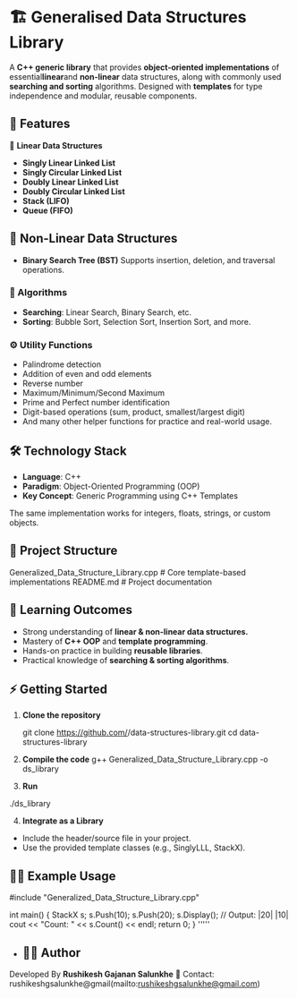  
# 🏗️ Generalised Data Structures Library

A **C++ generic library** that provides **object-oriented implementations** of essential**linear**and **non-linear** data structures, along with commonly used **searching and sorting** algorithms.
Designed with **templates** for type independence and modular, reusable components.
 
## 🚀 Features

📂 **Linear Data Structures**
+ **Singly Linear Linked List**
+ **Singly Circular Linked List**
+ **Doubly Linear Linked List**
+ **Doubly Circular Linked List**
+ **Stack (LIFO)**
+ **Queue (FIFO)**
 
 ## 🌳 Non-Linear Data Structures
+ **Binary Search Tree (BST)**
  Supports insertion, deletion, and traversal operations.
  
 ### 🔎 Algorithms
+  **Searching**: Linear Search, Binary Search, etc.
+  **Sorting**: Bubble Sort, Selection Sort, Insertion Sort, and more.

 ### ⚙️ Utility Functions
+  Palindrome detection
+  Addition of even and odd elements
+  Reverse number
+  Maximum/Minimum/Second Maximum
+  Prime and Perfect number identification
+  Digit-based operations (sum, product, smallest/largest digit)
+  And many other helper functions for practice and real-world usage.

 ##  🛠️ Technology Stack
+  **Language**: C++
+  **Paradigm**: Object-Oriented Programming (OOP)
+  **Key Concept**: Generic Programming using C++ Templates

 The same implementation works for integers, floats, strings, or custom objects.

  ## 📂 Project Structure
 Generalized_Data_Structure_Library.cpp   # Core template-based implementations
 README.md                                # Project documentation

 ## 🧩 Learning Outcomes
+  Strong understanding of **linear & non-linear data structures.**
+  Mastery of **C++ OOP** and **template programming**.
+  Hands-on practice in building **reusable libraries**.
+  Practical knowledge of **searching & sorting algorithms**.

 ## ⚡ Getting Started
  
 1. **Clone the repository**

     git clone https://github.com/<your-username>/data-structures-library.git
     cd data-structures-library

 2. **Compile the code**
     g++ Generalized_Data_Structure_Library.cpp -o ds_library

  3. **Run**
 
 ./ds_library
 
 4. **Integrate as a Library**
+  Include the header/source file in your project.
+  Use the provided template classes (e.g., SinglyLLL<int>, StackX<string>).
 
 ## 🧑‍💻 Example Usage

 #include "Generalized_Data_Structure_Library.cpp"

  int main() {
     StackX<int> s;
     s.Push(10);
     s.Push(20);
     s.Display();     // Output: |20| |10|
     cout << "Count: " << s.Count() << endl;
     return 0;
 }
'''''
+ ## 🧑‍💻 Author
 Developed By **Rushikesh Gajanan Salunkhe** 📧 Contact:
 rushikeshgsalunkhe@gmail(mailto:rushikeshgsalunkhe@gmail.com)
 
